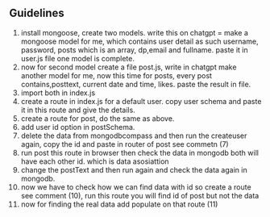 ## Guidelines
1. install mongoose, create two models. write this on chatgpt = make a mongoose model for me, which contains user detail as such username, password, posts which is an array, dp,email and fullname. paste it in user.js file one model is complete.
2. now for second model create a file post.js, write in chatgpt make another model for me, now this time for posts, every post contains,posttext, current date and time, likes. paste the result  in file.
3. import both in index.js
4. create a route in index.js for a default user. copy user schema and paste it in this route and give the details.
5. create a route for post, do the same as above.
6. add user id option in postSchema.
7. delete the data from mongodbcompass and then   run the createuser again, copy the id and paste in router of post see commetn (7)
8. run post this route  in browser then check the data in mongodb both will have each other id. which is data asosiattion
9. change the postText and then  run again and check the data again in mongodb.
10. now we have to check how we can find data with id so create a route see comment (10),  run this route you will find id of post but not the data
11. now for finding the real data add populate on that route (11)